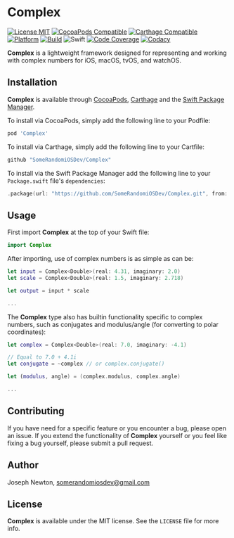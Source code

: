 Complex
========

[![License MIT](https://img.shields.io/cocoapods/l/Complex.svg)](https://cocoapods.org/pods/Complex)
[![CocoaPods Compatible](https://img.shields.io/cocoapods/v/Complex.svg)](https://cocoapods.org/pods/Complex) 
[![Carthage Compatible](https://img.shields.io/badge/Carthage-compatible-4BC51D.svg?style=flat)](https://github.com/Carthage/Carthage) 
[![Platform](https://img.shields.io/cocoapods/p/Complex.svg)](https://cocoapods.org/pods/Complex)
[![Build](https://travis-ci.com/SomeRandomiOSDev/Complex.svg?branch=master)](https://travis-ci.com/SomeRandomiOSDev/Complex)
![Swift](https://github.com/SomeRandomiOSDev/Complex/workflows/Swift/badge.svg)
[![Code Coverage](https://codecov.io/gh/SomeRandomiOSDev/Complex/branch/master/graph/badge.svg)](https://codecov.io/gh/SomeRandomiOSDev/Complex)
[![Codacy](https://api.codacy.com/project/badge/Grade/8ad52c117e4a46d9aa4699d22fc0bf49)](https://app.codacy.com/app/SomeRandomiOSDev/Complex?utm_source=github.com&utm_medium=referral&utm_content=SomeRandomiOSDev/Complex&utm_campaign=Badge_Grade_Dashboard)

**Complex** is a lightweight framework designed for representing and working with complex numbers for iOS, macOS, tvOS, and watchOS.

Installation
--------

**Complex** is available through [CocoaPods](https://cocoapods.org), [Carthage](https://github.com/Carthage/Carthage) and the [Swift Package Manager](https://swift.org/package-manager/). 

To install via CocoaPods, simply add the following line to your Podfile:

```ruby
pod 'Complex'
```

To install via Carthage, simply add the following line to your Cartfile:

```ruby
github "SomeRandomiOSDev/Complex"
```

To install via the Swift Package Manager add the following line to your `Package.swift` file's `dependencies`:

```swift
.package(url: "https://github.com/SomeRandomiOSDev/Complex.git", from: "1.0.0")
```

Usage
--------

First import **Complex** at the top of your Swift file:

```swift
import Complex
```

After importing, use of complex numbers is as simple as can be:

```swift
let input = Complex<Double>(real: 4.31, imaginary: 2.0)
let scale = Complex<Double>(real: 1.5, imaginary: 2.718)

let output = input * scale

...
```

The **Complex** type also has builtin functionality specific to complex numbers, such as conjugates and modulus/angle (for converting to polar coordinates):

```swift
let complex = Complex<Double>(real: 7.0, imaginary: -4.1)

// Equal to 7.0 + 4.1i
let conjugate = ~complex // or complex.conjugate()

let (modulus, angle) = (complex.modulus, complex.angle)

...
```

Contributing
--------

If you have need for a specific feature or you encounter a bug, please open an issue. If you extend the functionality of **Complex** yourself or you feel like fixing a bug yourself, please submit a pull request.

Author
--------

Joseph Newton, somerandomiosdev@gmail.com

License
--------

**Complex** is available under the MIT license. See the `LICENSE` file for more info.
